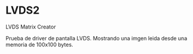 # LVDS2
LVDS Matrix Creator

Prueba de driver de pantalla LVDS. Mostrando una imgen leida desde una memoria de 100x100 bytes.
